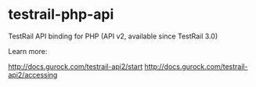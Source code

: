 # testrail-php-api

TestRail API binding for PHP (API v2, available since TestRail 3.0)

Learn more:

http://docs.gurock.com/testrail-api2/start
http://docs.gurock.com/testrail-api2/accessing